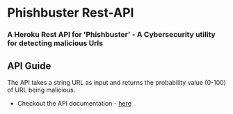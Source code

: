 # Phishbuster Rest-API

### A Heroku Rest API for 'Phishbuster' - A Cybersecurity utility for detecting malicious Urls


## API Guide
The API takes a string URL as input and returns the probability value (0-100) of URL being malicious.
- Checkout the API documentation - [here](https://phishhr.herokuapp.com/docs) 
